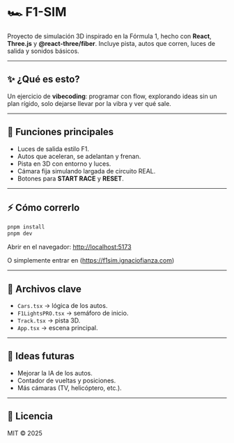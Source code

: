 # 🏎️ F1-SIM

Proyecto de simulación 3D inspirado en la Fórmula 1, hecho con **React**, **Three.js** y **@react-three/fiber**.
Incluye pista, autos que corren, luces de salida y sonidos básicos.

---

## ✨ ¿Qué es esto?

Un ejercicio de **vibecoding**: programar con flow, explorando ideas sin un plan rígido, solo dejarse llevar por la vibra y ver qué sale.

---

## 🚦 Funciones principales

* Luces de salida estilo F1.
* Autos que aceleran, se adelantan y frenan.
* Pista en 3D con entorno y luces.
* Cámara fija simulando largada de circuito REAL.
* Botones para **START RACE** y **RESET**.

---

## ⚡ Cómo correrlo

```bash
pnpm install
pnpm dev
```

Abrir en el navegador: [http://localhost:5173](http://localhost:5173)

O simplemente entrar en (<https://f1sim.ignaciofianza.com>)

---

## 📂 Archivos clave

* `Cars.tsx` → lógica de los autos.
* `F1LightsPRO.tsx` → semáforo de inicio.
* `Track.tsx` → pista 3D.
* `App.tsx` → escena principal.

---

## 🚀 Ideas futuras

* Mejorar la IA de los autos.
* Contador de vueltas y posiciones.
* Más cámaras (TV, helicóptero, etc.).

---

## 📜 Licencia

MIT © 2025
